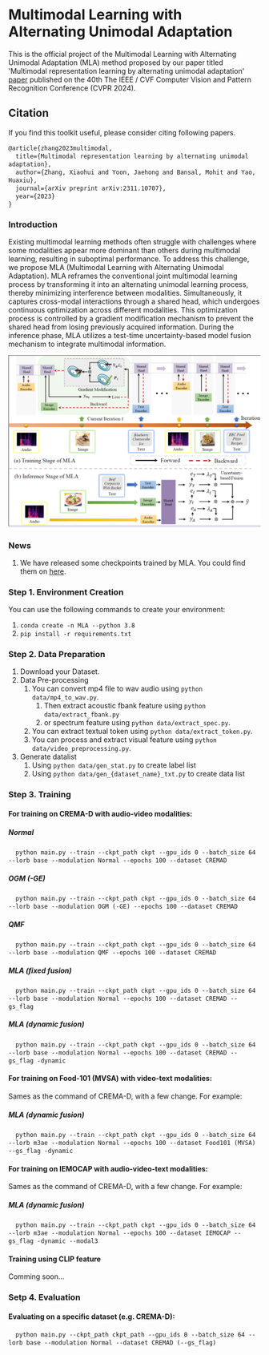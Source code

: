 # Multimodal Learning with Alternating Unimodal Adaptation

This is the official project of the Multimodal Learning with Alternating Unimodal Adaptation (MLA) method proposed by our paper titled 'Multimodal representation learning by alternating unimodal adaptation' [paper](https://arxiv.org/pdf/2311.10707.pdf) published on the 40th The IEEE / CVF Computer Vision and Pattern Recognition Conference (CVPR 2024).

## Citation

If you find this toolkit useful, please consider citing following papers.
```
@article{zhang2023multimodal,
  title={Multimodal representation learning by alternating unimodal adaptation},
  author={Zhang, Xiaohui and Yoon, Jaehong and Bansal, Mohit and Yao, Huaxiu},
  journal={arXiv preprint arXiv:2311.10707},
  year={2023}
}

```
### Introduction 
Existing multimodal learning methods often struggle with challenges where some modalities appear more
dominant than others during multimodal learning, resulting in suboptimal performance. To address this challenge, we propose MLA (Multimodal Learning with Alternating Unimodal Adaptation). MLA reframes the conventional joint multimodal learning process by transforming it into an alternating unimodal learning process, thereby minimizing interference between modalities. Simultaneously, it captures cross-modal interactions through a shared head, which undergoes continuous optimization across different modalities.
This optimization process is controlled by a gradient modification mechanism to prevent the shared head from losing previously acquired information. During the inference phase, MLA utilizes a test-time uncertainty-based model fusion mechanism to integrate multimodal information.

![](./images/MLA_framework.PNG)

<!-- <img src="./subspaces.jpg" width="50%"> -->

### News
1. We have released some checkpoints trained by MLA. You could find them on [here](https://zenodo.org/records/10828670).

### Step 1. Environment Creation
You can use the following commands to create your environment:
1. ``conda create -n MLA --python 3.8``
2. ``pip install -r requirements.txt``
### Step 2. Data Preparation
1. Download your Dataset.
2. Data Pre-processing
   1. You can convert mp4 file to wav audio using ``python data/mp4_to_wav.py``.
      1. Then extract acoustic fbank feature using ``python data/extract_fbank.py`` 
      2. or spectrum feature using ``python data/extract_spec.py``.
   2. You can extract textual token using ``python data/extract_token.py``.
   3. You can process and extract visual feature using ``python data/video_preprocessing.py``.
3. Generate datalist
   1. Using ``python data/gen_stat.py`` to create label list
   2. Using ``python data/gen_{dataset_name}_txt.py`` to create data list
### Step 3. Training
#### For training on CREMA-D with audio-video modalities:  
##### Normal
```
  python main.py --train --ckpt_path ckpt --gpu_ids 0 --batch_size 64 --lorb base --modulation Normal --epochs 100 --dataset CREMAD
```
##### OGM (-GE)
```
  python main.py --train --ckpt_path ckpt --gpu_ids 0 --batch_size 64 --lorb base --modulation OGM (-GE) --epochs 100 --dataset CREMAD
```
##### QMF
```
  python main.py --train --ckpt_path ckpt --gpu_ids 0 --batch_size 64 --lorb base --modulation QMF --epochs 100 --dataset CREMAD
```
##### MLA (fixed fusion)
```
  python main.py --train --ckpt_path ckpt --gpu_ids 0 --batch_size 64 --lorb base --modulation Normal --epochs 100 --dataset CREMAD --gs_flag
```
##### MLA (dynamic fusion)
```
  python main.py --train --ckpt_path ckpt --gpu_ids 0 --batch_size 64 --lorb base --modulation Normal --epochs 100 --dataset CREMAD --gs_flag -dynamic
```
#### For training on Food-101 (MVSA) with video-text modalities:
Sames as the command of CREMA-D, with a few change.
For example:
##### MLA (dynamic fusion)
```
  python main.py --train --ckpt_path ckpt --gpu_ids 0 --batch_size 64 --lorb m3ae --modulation Normal --epochs 100 --dataset Food101 (MVSA) --gs_flag -dynamic
```
#### For training on IEMOCAP with audio-video-text modalities:
Sames as the command of CREMA-D, with a few change.
For example:
##### MLA (dynamic fusion)
```
  python main.py --train --ckpt_path ckpt --gpu_ids 0 --batch_size 64 --lorb m3ae --modulation Normal --epochs 100 --dataset IEMOCAP --gs_flag -dynamic --modal3
```
#### Training using CLIP feature
Comming soon...
### Setp 4. Evaluation
#### Evaluating on a specific dataset (e.g. CREMA-D):
```
  python main.py --ckpt_path ckpt_path --gpu_ids 0 --batch_size 64 --lorb base --modulation Normal --dataset CREMAD (--gs_flag)
```
